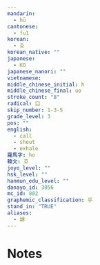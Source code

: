 ```yaml
---
mandarin:
  - hū
cantonese:
  - fu1
korean:
  - 호
korean_native: ""
japanese:
  - KO
japanese_nanori: ""
vietnamese:
middle_chinese_initial: h
middle_chinese_final: uo
stroke_count: "8"
radical: 口
skip_number: 1-3-5
grade_level: 3
pos: ""
english:
  - call
  - shout
  - exhale
羅馬字: ho
韓文: 호
joyo_level: ""
hsk_level: ""
hanmun_edu_level: ""
danayo_id: 3056
mc_id: 802
graphemic_classification: 乎
stand_in: "TRUE"
aliases:
  - 謼
---
```


# Notes
